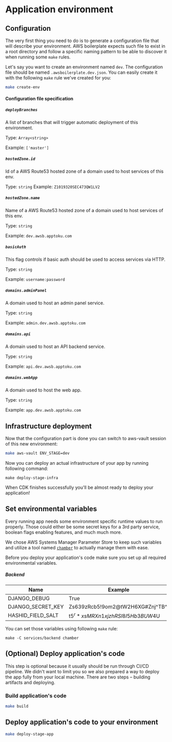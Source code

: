 # Application environment

## Configuration

The very first thing you need to do is to generate a configuration file that will describe your 
environment. AWS boilerplate expects such file to exist in a root directory and follow a specific naming pattern to be 
able to discover it when running some `make` rules. 

Let's say you want to create an environment named `dev`. The configuration file should be named `.awsboilerplate.dev.json`.
You can easily create it with the following `make` rule we've created for you:
```sh
make create-env
```

#### Configuration file specification

##### `deployBranches`
A list of branches that will trigger automatic deployment of this environment.

Type: `Array<string>`

Example: `['master']`

##### `hostedZone.id`
Id of a AWS Route53 hosted zone of a domain used to host services of this env.

Type: `string`
Example: `Z1019320SEC473QW1LV2`

##### `hostedZone.name`
Name of a AWS Route53 hosted zone of a domain used to host services of this env.

Type: `string`

Example: `dev.awsb.apptoku.com`

##### `basicAuth`
This flag controls if basic auth should be used to access services via HTTP.

Type: `string`

Example: `username:password`

##### `domains.adminPanel`
A domain used to host an admin panel service.

Type: `string`

Example: `admin.dev.awsb.apptoku.com`

##### `domains.api`
A domain used to host an API backend service.

Type: `string`

Example: `api.dev.awsb.apptoku.com`

##### `domains.webApp`
A domain used to host the web app.

Type: `string`

Example: `app.dev.awsb.apptoku.com`

## Infrastructure deployment
Now that the configuration part is done you can switch to aws-vault session of this new environment:
```sh
make aws-vault ENV_STAGE=dev
```

Now you can deploy an actual infrastructure of your app by running following command:
```shell
make deploy-stage-infra
```

When CDK finishes successfully you'll be almost ready to deploy your application!

## Set environmental variables
Every running app needs some environment specific runtime values to run properly. Those could either be some secret 
keys for a 3rd party service, boolean flags enabling features, and much much more. 

We chose AWS Systems Manager Parameter Store to keep such variables and utilize a tool named [`chamber`](https://github.com/segmentio/chamber)
to actually manage them with ease.

Before you deploy your application's code make sure you set up all required environmental variables.

##### Backend


| Name              | Example                          | Description                                                                   |
|-------------------|----------------------------------|-------------------------------------------------------------------------------|
| DJANGO_DEBUG      | True                             | [docs](https://docs.djangoproject.com/en/3.0/ref/settings/#std:setting-DEBUG) |
| DJANGO_SECRET_KEY | Zs639zRcb5!9om2@tW2H6XG#Znj^TB^I | [docs](https://docs.djangoproject.com/en/3.0/ref/settings/#secret-key)        |
| HASHID_FIELD_SALT | t5$^r*xsMRXn1xjzhRSl8I5Hb3BUW$4U | [docs](https://github.com/nshafer/django-hashid-field#hashid_field_salt)      |

You can set those variables using following `make` rule:

```shell
make -C services/backend chamber
```

## (Optional) Deploy application's code
This step is optional because it usually should be run through CI/CD pipeline. We didn't want to limit you so we also
prepared a way to deploy the app fully from your local machine. There are two steps – building artifacts and deploying.

### Build application's code
```sh
make build
```

## Deploy application's code to your environment
```sh
make deploy-stage-app
```
